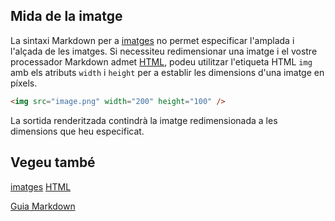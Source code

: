 ## Mida de la imatge

La sintaxi Markdown per a [imatges](../sintaxi-basica/imatges.md) no permet especificar l'amplada i l'alçada de les imatges. Si necessiteu redimensionar una imatge i el vostre processador Markdown admet [HTML](../sintaxi-basica/html.md), podeu utilitzar l'etiqueta HTML `img` amb els atributs `width` i `height` per a establir les dimensions d'una imatge en píxels.

```html
<img src="image.png" width="200" height="100" />
```

La sortida renderitzada contindrà la imatge redimensionada a les dimensions que heu especificat.

## Vegeu també

[imatges](../sintaxi-basica/imatges.md)
[HTML](../sintaxi-basica/html.md)

[Guia Markdown](../README.md)
